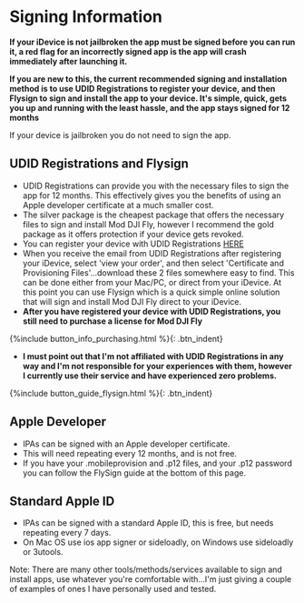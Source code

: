 # Signing Information

**If your iDevice is not jailbroken the app must be signed before you can run it, a red flag for an incorrectly signed app is the app will crash immediately after launching it.**

**If you are new to this, the current recommended signing and installation method is to use UDID Registrations to register your device, and then Flysign to sign and install the app to your device.  It's simple, quick, gets you up and running with the least hassle, and the app stays signed for 12 months**

If your device is jailbroken you do not need to sign the app.

## UDID Registrations and Flysign
* UDID Registrations can provide you with the necessary files to sign the app for 12 months. This effectively gives you the benefits of using an Apple developer certificate at a much smaller cost.
* The silver package is the cheapest package that offers the necessary files to sign and install Mod DJI Fly, however I recommend the gold package as it offers protection if your device gets revoked.
* You can register your device with UDID Registrations [HERE](https://www.udidregistrations.com/buy)
* When you receive the email from UDID Registrations after registering your iDevice, select 'view your order', and then select 'Certificate and Provisioning Files'...download these 2 files somewhere easy to find. This can be done either from your Mac/PC, or direct from your iDevice. At this point you can use Flysign which is a quick simple online solution that will sign and install Mod DJI Fly direct to your iDevice.
* **After you have registered your device with UDID Registrations, you still need to purchase a license for Mod DJI Fly**

{%include button_info_purchasing.html %}{: .btn_indent}

* **I must point out that I'm not affiliated with UDID Registrations in any way and I'm not responsible for your experiences with them, however I currently use their service and have experienced zero problems.**

{%include button_guide_flysign.html %}{: .btn_indent}

## Apple Developer
* IPAs can be signed with an Apple developer certificate.
* This will need repeating every 12 months, and is not free. 
* If you have your .mobileprovision and .p12 files, and your .p12 password you can follow the FlySign guide at the bottom of this page. 

## Standard Apple ID
* IPAs can be signed with a standard Apple ID, this is free, but needs repeating every 7 days.
* On Mac OS use ios app signer or sideloadly, on Windows use sideloadly or 3utools.



Note: There are many other tools/methods/services available to sign and install apps, use whatever you're comfortable with...I'm just giving a couple of examples of ones I have personally used and tested.



